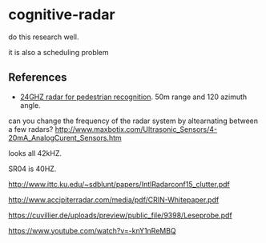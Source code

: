 # cognitive-radar

do this research well. 

it is also a scheduling problem

## References
* [24GHZ radar for pedestrian recognition](http://cdn.intechopen.com/pdfs/43651.pdf). 50m range and 120 azimuth angle. 

can you change the frequency of the radar system by altearnating between a few radars?
http://www.maxbotix.com/Ultrasonic_Sensors/4-20mA_AnalogCurent_Sensors.htm

looks all 42kHZ. 

SR04 is 40HZ. 


http://www.ittc.ku.edu/~sdblunt/papers/IntlRadarconf15_clutter.pdf

http://www.accipiterradar.com/media/pdf/CRIN-Whitepaper.pdf

https://cuvillier.de/uploads/preview/public_file/9398/Leseprobe.pdf


https://www.youtube.com/watch?v=-knY1nReMBQ
